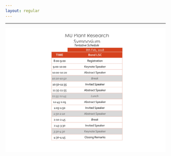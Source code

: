 ```yaml
---
layout: regular
---
```




<hr style="clear: both;" />

<img src="/img/schedule_2018.jpg" style="max-width:100%"/>
